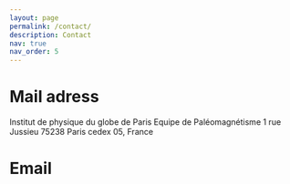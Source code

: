 ```yaml
---
layout: page
permalink: /contact/
description: Contact
nav: true
nav_order: 5
---
```


# Mail adress
Institut de physique du globe de Paris
Equipe de Paléomagnétisme
1 rue Jussieu
75238 Paris cedex 05, France

# Email
